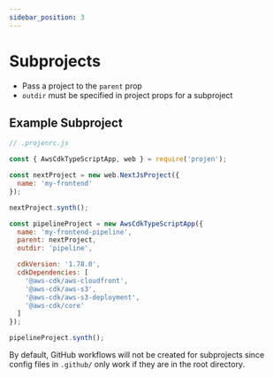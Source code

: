 ```yaml
---
sidebar_position: 3
---
```



# Subprojects

* Pass a project to the `parent` prop
* `outdir` must be specified in project props for a subproject

## Example Subproject

```js
// .projenrc.js

const { AwsCdkTypeScriptApp, web } = require('projen');

const nextProject = new web.NextJsProject({
  name: 'my-frontend'
});

nextProject.synth();

const pipelineProject = new AwsCdkTypeScriptApp({
  name: 'my-frontend-pipeline',
  parent: nextProject,
  outdir: 'pipeline',

  cdkVersion: '1.78.0',
  cdkDependencies: [
    '@aws-cdk/aws-cloudfront',
    '@aws-cdk/aws-s3',
    '@aws-cdk/aws-s3-deployment',
    '@aws-cdk/core'
  ]
});

pipelineProject.synth();
```

By default, GitHub workflows will not be created for subprojects since config
files in `.github/` only work if they are in the root directory.
